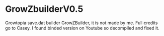 # GrowZbuilderV0.5
Growtopia save.dat builder GrowZBuilder, it is not made by me. Full credits go to Casey. I found binded version on Youtube so decompiled and fixed it.
